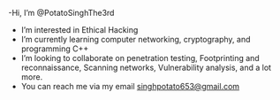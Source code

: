 

-Hi, I’m @PotatoSinghThe3rd
- I’m interested in Ethical Hacking
- I’m currently learning computer networking, cryptography, and programming C++ 
- I’m looking to collaborate on penetration testing, Footprinting and reconnaissance, Scanning networks, Vulnerability analysis, and a lot more.
- You can reach me via my email singhpotato653@gmail.com

<!---
PotatoSinghThe3rd/PotatoSinghThe3rd is a special repository because its `README.md` (this file) appears on your GitHub profile.
You can click the Preview link to take a look at your changes.
--->


